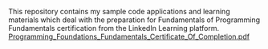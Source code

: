 This repository contains my sample code applications and learning materials which deal with the preparation for Fundamentals of Programming Fundamentals certification from the LinkedIn Learning platform.
[Programming_Foundations_Fundamentals_Certificate_Of_Completion.pdf](https://github.com/jenansaadatmand/LinkedIn_Learning-/files/14256553/Programming_Foundations_Fundamentals_Certificate_Of_Completion.pdf)
